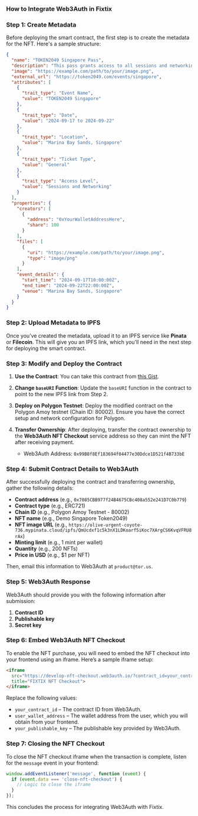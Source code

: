 ### How to Integrate Web3Auth in Fixtix

### Step 1: Create Metadata

Before deploying the smart contract, the first step is to create the metadata for the NFT. Here's a sample structure:

```json
{
  "name": "TOKEN2049 Singapore Pass",
  "description": "This pass grants access to all sessions and networking events at TOKEN2049 Singapore, a major event for the blockchain and fintech industry.",
  "image": "https://example.com/path/to/your/image.png",
  "external_url": "https://token2049.com/events/singapore",
  "attributes": [
    {
      "trait_type": "Event Name",
      "value": "TOKEN2049 Singapore"
    },
    {
      "trait_type": "Date",
      "value": "2024-09-17 to 2024-09-22"
    },
    {
      "trait_type": "Location",
      "value": "Marina Bay Sands, Singapore"
    },
    {
      "trait_type": "Ticket Type",
      "value": "General"
    },
    {
      "trait_type": "Access Level",
      "value": "Sessions and Networking"
    }
  ],
  "properties": {
    "creators": [
      {
        "address": "0xYourWalletAddressHere",
        "share": 100
      }
    ],
    "files": [
      {
        "uri": "https://example.com/path/to/your/image.png",
        "type": "image/png"
      }
    ],
    "event_details": {
      "start_time": "2024-09-17T10:00:00Z",
      "end_time": "2024-09-22T22:00:00Z",
      "venue": "Marina Bay Sands, Singapore"
    }
  }
}
```

### Step 2: Upload Metadata to IPFS

Once you’ve created the metadata, upload it to an IPFS service like **Pinata** or **Filecoin**. This will give you an IPFS link, which you'll need in the next step for deploying the smart contract.

### Step 3: Modify and Deploy the Contract

1. **Use the Contract**: You can take this contract from [this Gist](https://gist.github.com/Gautambnsl/3108eac99e7d27f2033a3343c7f131df).
   
2. **Change `baseURI` Function**: Update the `baseURI` function in the contract to point to the new IPFS link from Step 2.

3. **Deploy on Polygon Testnet**: Deploy the modified contract on the Polygon Amoy testnet (Chain ID: 80002). Ensure you have the correct setup and network configuration for Polygon.

4. **Transfer Ownership**: After deploying, transfer the contract ownership to the **Web3Auth NFT Checkout** service address so they can mint the NFT after receiving payment.

   - Web3Auth Address: `0x99B8f8Ef183694f04477e30Ddce1D521f4B733bE`

### Step 4: Submit Contract Details to Web3Auth

After successfully deploying the contract and transferring ownership, gather the following details:

- **Contract address** (e.g., `0x7085CBB977f24B4675CBc408a552e241D7C0b779`)
- **Contract type** (e.g., ERC721)
- **Chain ID** (e.g., Polygon Amoy Testnet - 80002)
- **NFT name** (e.g., Demo Singapore Token2049)
- **NFT image URL** (e.g., `https://olive-urgent-coyote-736.mypinata.cloud/ipfs/QmUcdxf1c5k3nX1LDKoarf5iKoc7XArgCS6KvqVFRU8rAx`)
- **Minting limit** (e.g., 1 mint per wallet)
- **Quantity** (e.g., 200 NFTs)
- **Price in USD** (e.g., $1 per NFT)

Then, email this information to Web3Auth at `product@tor.us`.

### Step 5: Web3Auth Response

Web3Auth should provide you with the following information after submission:

1. **Contract ID**
2. **Publishable key**
3. **Secret key**

### Step 6: Embed Web3Auth NFT Checkout

To enable the NFT purchase, you will need to embed the NFT checkout into your frontend using an iframe. Here’s a sample iframe setup:

```html
<iframe 
  src="https://develop-nft-checkout.web3auth.io/?contract_id=your_contract_id&receiver_address=user_wallet_address&api_key=your_publishable_key" 
  title="FIXTIX NFT Checkout">
</iframe>
```

Replace the following values:

- `your_contract_id` – The contract ID from Web3Auth.
- `user_wallet_address` – The wallet address from the user, which you will obtain from your frontend.
- `your_publishable_key` – The publishable key provided by Web3Auth.

### Step 7: Closing the NFT Checkout

To close the NFT checkout iframe when the transaction is complete, listen for the `message` event in your frontend:

```js
window.addEventListener('message', function (event) {
  if (event.data === 'close-nft-checkout') {
    // Logic to close the iframe
  }
});
```

This concludes the process for integrating Web3Auth with Fixtix.
